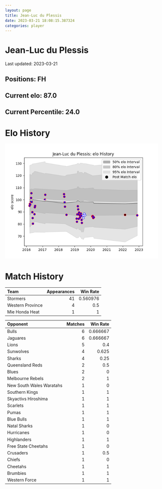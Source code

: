 ```yaml
---  
layout: page  
title: Jean-Luc du Plessis  
date: 2023-03-21 18:08:15.387324  
categories: player  
---
```

# Jean-Luc du Plessis


Last updated: 2023-03-21
## Positions: FH

## Current elo: 87.0

## Current Percentile: 24.0

# Elo History


![elo history](history_Jean-LucduPlessis.png)
# Match History


| Team             |   Appearances |   Win Rate |
|:-----------------|--------------:|-----------:|
| Stormers         |            41 |   0.560976 |
| Western Province |             4 |   0.5      |
| Mie Honda Heat   |             1 |   1        |

| Opponent                 |   Matches |   Win Rate |
|:-------------------------|----------:|-----------:|
| Bulls                    |         6 |   0.666667 |
| Jaguares                 |         6 |   0.666667 |
| Lions                    |         5 |   0.4      |
| Sunwolves                |         4 |   0.625    |
| Sharks                   |         4 |   0.25     |
| Queensland Reds          |         2 |   0.5      |
| Blues                    |         2 |   0        |
| Melbourne Rebels         |         2 |   1        |
| New South Wales Waratahs |         1 |   0        |
| Southern Kings           |         1 |   1        |
| Skyactivs Hiroshima      |         1 |   1        |
| Scarlets                 |         1 |   1        |
| Pumas                    |         1 |   1        |
| Blue Bulls               |         1 |   1        |
| Natal Sharks             |         1 |   0        |
| Hurricanes               |         1 |   0        |
| Highlanders              |         1 |   1        |
| Free State Cheetahs      |         1 |   0        |
| Crusaders                |         1 |   0.5      |
| Chiefs                   |         1 |   0        |
| Cheetahs                 |         1 |   1        |
| Brumbies                 |         1 |   1        |
| Western Force            |         1 |   1        |